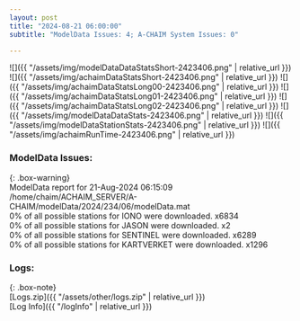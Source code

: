 ```yaml
---
layout: post
title: "2024-08-21 06:00:00"
subtitle: "ModelData Issues: 4; A-CHAIM System Issues: 0"

---
```


![]({{ "/assets/img/modelDataDataStatsShort-2423406.png" | relative_url }})
![]({{ "/assets/img/achaimDataStatsShort-2423406.png" | relative_url }})
![]({{ "/assets/img/achaimDataStatsLong00-2423406.png" | relative_url }})
![]({{ "/assets/img/achaimDataStatsLong01-2423406.png" | relative_url }})
![]({{ "/assets/img/achaimDataStatsLong02-2423406.png" | relative_url }})
![]({{ "/assets/img/modelDataDataStats-2423406.png" | relative_url }})
![]({{ "/assets/img/modelDataStationStats-2423406.png" | relative_url }})
![]({{ "/assets/img/achaimRunTime-2423406.png" | relative_url }})


### ModelData Issues:  
  
{: .box-warning}  
 ModelData report for 21-Aug-2024 06:15:09   
 /home/chaim/ACHAIM_SERVER/A-CHAIM/modelData/2024/234/06/modelData.mat   
 0% of all possible stations for IONO were downloaded. x6834   
 0% of all possible stations for JASON were downloaded. x2   
 0% of all possible stations for SENTINEL were downloaded. x6289   
 0% of all possible stations for KARTVERKET were downloaded. x1296   
  


### Logs:  
  
{: .box-note}  
[Logs.zip]({{ "/assets/other/logs.zip" | relative_url }})  
[Log Info]({{ "/logInfo" | relative_url }})  
